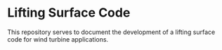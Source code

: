 # Lifting Surface Code

This repository serves to document the development of a lifting surface code for wind turbine applications.